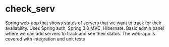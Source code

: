 # check_serv
Spring web-app that shows states of servers that we want to track for their availability.
Uses Spring auth, Spring 3.0 MVC, Hibernate. Basic admin panel where we can add servers to track and see their status.
The web-app is covered with integration and unit tests
